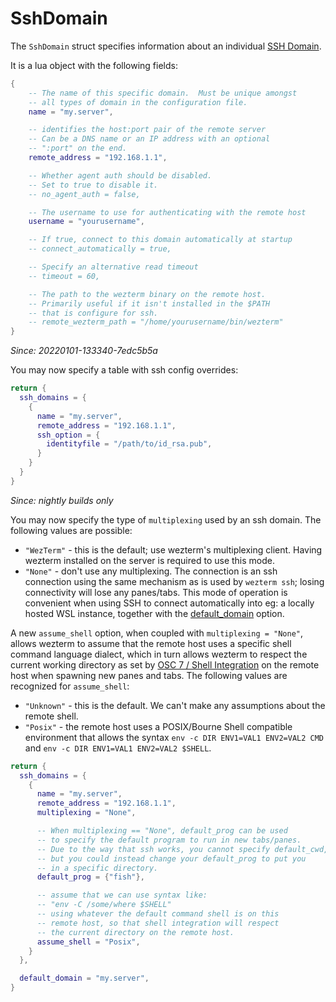 # SshDomain

The `SshDomain` struct specifies information about an individual
[SSH Domain](../../multiplexing.md#ssh-domains).

It is a lua object with the following fields:

```lua
{
    -- The name of this specific domain.  Must be unique amongst
    -- all types of domain in the configuration file.
    name = "my.server",

    -- identifies the host:port pair of the remote server
    -- Can be a DNS name or an IP address with an optional
    -- ":port" on the end.
    remote_address = "192.168.1.1",

    -- Whether agent auth should be disabled.
    -- Set to true to disable it.
    -- no_agent_auth = false,

    -- The username to use for authenticating with the remote host
    username = "yourusername",

    -- If true, connect to this domain automatically at startup
    -- connect_automatically = true,

    -- Specify an alternative read timeout
    -- timeout = 60,

    -- The path to the wezterm binary on the remote host.
    -- Primarily useful if it isn't installed in the $PATH
    -- that is configure for ssh.
    -- remote_wezterm_path = "/home/yourusername/bin/wezterm"
}
```

*Since: 20220101-133340-7edc5b5a*

You may now specify a table with ssh config overrides:

```lua
return {
  ssh_domains = {
    {
      name = "my.server",
      remote_address = "192.168.1.1",
      ssh_option = {
        identityfile = "/path/to/id_rsa.pub",
      }
    }
  }
}
```

*Since: nightly builds only*

You may now specify the type of `multiplexing` used by an ssh domain.
The following values are possible:

* `"WezTerm"` - this is the default; use wezterm's multiplexing client.
  Having wezterm installed on the server is required to use this mode.
* `"None"` - don't use any multiplexing. The connection is an ssh connection
  using the same mechanism as is used by `wezterm ssh`; losing connectivity
  will lose any panes/tabs.  This mode of operation is convenient when using
  SSH to connect automatically into eg: a locally hosted WSL instance, together
  with the [default_domain](config/default_domain.md) option.

A new `assume_shell` option, when coupled with `multiplexing = "None"`, allows
wezterm to assume that the remote host uses a specific shell command language
dialect, which in turn allows wezterm to respect the
current working directory as set by [OSC 7 / Shell
Integration](../../shell-integration.md) on the remote host when spawning new
panes and tabs.  The following values are recognized for `assume_shell`:

* `"Unknown"` - this is the default. We can't make any assumptions about the
  remote shell.
* `"Posix"` - the remote host uses a POSIX/Bourne Shell compatible environment
  that allows the syntax `env -c DIR ENV1=VAL1 ENV2=VAL2 CMD` and
  `env -c DIR ENV1=VAL1 ENV2=VAL2 $SHELL`.

```lua
return {
  ssh_domains = {
    {
      name = "my.server",
      remote_address = "192.168.1.1",
      multiplexing = "None",

      -- When multiplexing == "None", default_prog can be used
      -- to specify the default program to run in new tabs/panes.
      -- Due to the way that ssh works, you cannot specify default_cwd,
      -- but you could instead change your default_prog to put you
      -- in a specific directory.
      default_prog = {"fish"},

      -- assume that we can use syntax like:
      -- "env -C /some/where $SHELL"
      -- using whatever the default command shell is on this
      -- remote host, so that shell integration will respect
      -- the current directory on the remote host.
      assume_shell = "Posix",
    }
  },

  default_domain = "my.server",
}
```

